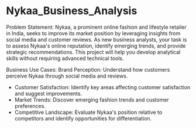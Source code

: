 # Nykaa_Business_Analysis

Problem Statement:
Nykaa, a prominent online fashion and lifestyle retailer in India, seeks to improve its market position by leveraging insights from social media and customer reviews. As new business analysts, your task is to assess Nykaa's online reputation, identify emerging trends, and provide strategic recommendations. This project will help you develop analytical skills without requiring advanced technical tools.

Business Use Cases:
Brand Perception: Understand how customers perceive Nykaa through social media and reviews.
- Customer Satisfaction: Identify key areas affecting customer satisfaction and suggest improvements.
- Market Trends: Discover emerging fashion trends and customer preferences.
- Competitive Landscape: Evaluate Nykaa's position relative to competitors and identify opportunities for differentiation.
